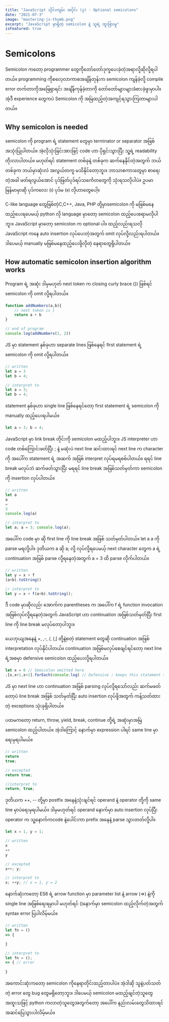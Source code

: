 ```yaml
---
title: "JavaScript သိုင်းကျမ်း အပိုင်း (၃) - Optional semicolons"
date: "2021-07-3"
image: "mastering-js-thumb.png"
excerpt: "JavaScript မှာရှိတဲ့ semicolon နဲ့ သူရဲ့ ထူးခြားမှု"
isFeatured: true
---
```


# Semicolons

Semicolon ကတော့ programmer တွေကိုတော်တော်ဒုက္ခပေးခဲ့တဲ့အရာလို့ဆိုလို့ရပါတယ်။ programming ကိုစလေ့လာကာစအချိန်တုန်းက semicolon ကျန်ခဲ့လို့ compile error တက်တာကိုအဖြေရှာရင်း အချိန်ကုန်ခဲ့တာကို တော်တော်များများခံစားခဲ့ဖူးမှာပါ။ အဲ့ဒီ experience တွေကပဲ Semicolon ကို အမြဲထည့်တဲ့အကျင့်ရသွားကြတာများပါတယ်။ 

## Why semicolon is needed

semicolon ကို program ရဲ့ statement တွေမှာ terminator or separator အဖြစ်အသုံးပြုပါတယ်။ အဲ့လိုသုံးခြင်းအားဖြင့် code ဟာ ပိုရှင်းသွားပြီး သူ့ရဲ့ readability တိုးလာပါတယ်။ မဟုတ်ရင် statement တစ်ခုနဲ့ တစ်ခုက ဆက်နေနိုင်တဲ့အတွက် ဘယ်တစ်ခုက ဘယ်မှာဆုံးလဲ အလွယ်တကူ မသိနိုင်တော့ဘူး။ ဘာသာစကားတွေမှာ စာရေးတဲ့အခါ ဖတ်ရလွယ်အောင် ပုဒ်ဖြတ်ပုဒ်ရပ်သင်္ကေတတွေကို သုံးရသလိုပါပဲ။ ဥပမာ မြန်မာမှာဆို ပုဒ်ကလေး (၊) ပုဒ်မ (။) လိုဟာတွေပေါ့။ 

C-like language တွေဖြစ်တဲ့C,C++, Java, PHP တို့မှာsemicolon ကို မဖြစ်မနေ ထည့်ပေးရပေမယ့် python လို language မှာတော့ semicolon ထည့်ပေးစရာမလိုပါဘူး။ JavaScript မှာတော့ semicolon က optional ပါ။ ထည့်လည်းရသလို JavaScript ကနေ auto insertion လုပ်ပေးတဲ့အတွက် omit လုပ်လို့လည်းရပါတယ်။ ဒါပေမယ့် manually မဖြစ်မနေထည့်ပေးဖို့လိုတဲ့ နေရာတွေရှိပါတယ်။

## How automatic semicolon insertion algorithm works

Program ရဲ့ အဆုံး ဒါမှမဟုတ် next token က closing curly brace (}) ဖြစ်ရင် semicolon ကို omit လို့ရပါတယ်။

```js
function addNumbers(a,b){
    // next token is }
    return a + b 
}

// end of program
console.log(addNumbers(1, 2)) 
```

JS မှာ statement နှစ်ခုဟာ separate lines ဖြစ်နေရင် first statement ရဲ့ semicolon ကို omit လို့ရပါတယ်။

```js
// written
let a = 3 
let b = 4;

// interpret to
let a = 3;
let b = 4;
```

statement နှစ်ခုဟာ single line ဖြစ်နေရင်တော့ first statement ရဲ့ semicolon ကို manually ထည့်ပေးရပါမယ်။

```js
let a = 3; b = 4;
```

JavaScript မှာ link break တိုင်းကို semicolon မထည့်ပါဘူး။ JS interpreter ဟာ code တစ်ကြောင်းဖတ်ပြီး ; နဲ့ မဆုံးပဲ next line ဆင်းထားရင် next line က character ကို အပေါ်က statement ရဲ့ အဆက် အဖြစ် interpret လုပ်ရမရစစ်ပါတယ်။ ရရင် line break မလုပ်ဘဲ ဆက်ဖတ်သွားပြီး မရရင် line break အဖြစ်သတ်မှတ်ကာ semicolon ကို insertion လုပ်ပါတယ်။

```js
// written
let a
a
=
3
console.log(a)

// interpret to
let a; a = 3; console.log(a);
```
အပေါ်က code မှာ ဆို first line ကို line break အဖြစ် သတ်မှတ်ပါတယ်။ let a a ကို parse မရလို့ပါ။ ဒုတိယက a ဆို a; လို့ လုပ်လို့ရပေမယ့် next character တွေက a ရဲ့ continuation အဖြစ် parse လို့ရနေတဲ့အတွက် a = 3 ထိ parse လိုက်ပါတယ်။ 

```js
// written
let y = x + f
(a+b).toString()

// interpret to
let y = x + f(a+b).toString();
```
ဒီ code မှာဆိုလည်း အောက်က parentheses က အပေါ်က f ရဲ့ function invocation အဖြစ်လုပ်လို့ရနေတဲ့အတွက် JavaScript ဟာ continuation အဖြစ်သတ်မှတ်ပြီး first line ကို line break မလုပ်တော့ပါဘူး။

ယေဘုယျအနေနဲ့ +, ,-, /, (,[ တို့နဲ့စတဲ့ statement တွေဆို continuation အဖြစ် interpretation လုပ်နိုင်ပါတယ်။ continuation အဖြစ်မလုပ်စေချင်ရင်တော့ next line ရဲ့အစမှာ defensive semicolon ထည့်ပေးလို့ရပါတယ်။

```js
let x = 0 // Semicolon omitted here
;[x,x+1,x+2].forEach(console.log) // Defensive ; keeps this statement separate
```

JS မှာ next line ဟာ continuation အဖြစ် parsing လုပ်လို့ရသော်လည်း ဆက်မဖတ်တော့ပဲ line break အဖြစ် သတ်မှတ်ပြီး auto insertion လုပ်ဖို့အတွက် ကန့်သတ်ထားတဲ့ exceptions သုံးခုရှိပါတယ်။

ပထမကတော့ return, throw, yield, break, continue တို့ရဲ့ အဆုံးမှာအမြဲ semicolon ထည့်ပါတယ်။ အဲ့ဒါကြောင့် နောက်မှာ expression ပါရင် same line မှာရေးမှရပါမယ်။

```js
// written
return
true;

// excepted
return true;

//interpret to
return; true;
```

ဒုတိယက ++, -- တို့မှာ postfix အနေနဲ့သုံးချင်ရင် operand နဲ့ operator တို့ကို same line မှာပဲရေးမှရပါမယ်။ ဒါမှမဟုတ်ရင် operand နောက်မှာ auto insertion လုပ်ပြီး operator က သူ့နောက်ကcode နဲ့ပေါင်းကာ prefix အနေနဲ့ parse သွားတတ်လို့ပါ။

```js
let x = 1, y = 1;

// written
x
++
y

// excepted
x++; y;

// interpret to
x; ++y; // x = 1, y = 2

```

နောက်ဆုံးကတော့ ES6 ရဲ့ arrow function မှာ parameter list နဲ့ arrow (=>) နဲ့ကို single line အဖြစ်ရေးရမှာပါ မဟုတ်ရင် ()နောက်မှာ semicolon ထည့်လိုက်တဲ့အတွက် syntax error ပြပါလိမ့်မယ်။

```js
// written 
let fn = () 
=> {

}

// interpret to
let fn = ();  
=> { // error
    
}
```
အကောင်းဆုံးကတော့ semicolon ကိုနေရာတိုင်းထည့်တာပါပဲ။ အဲ့ဒါဆို သူနဲ့ပတ်သတ်တဲ့ error တွေ bug တွေမရှိတော့ဘူး။ ဒါပေမယ့် semicolon မထည့်ချင်တဲ့သူတွေ အထူးသဖြင့် python ကလာတဲ့သူတွေအတွက်တော့ အပေါ်က နည်းလမ်းတွေသိထားရင် အဆင်ပြေသွားပါလိမ့်မယ်။ 